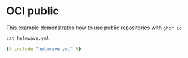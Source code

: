 # OCI public

This example demonstrates how to use public repositories with `ghcr.io`

`cat helmwave.yml`

```yaml
{% include "helmwave.yml" %}
```
